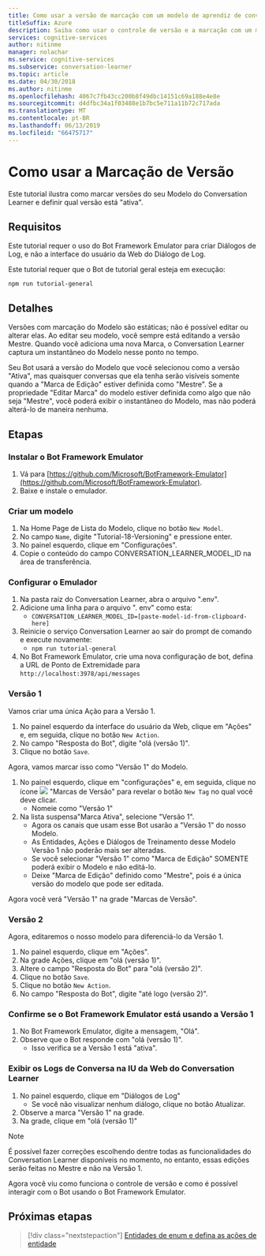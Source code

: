 ```yaml
---
title: Como usar a versão de marcação com um modelo de aprendiz de conversa – serviços Cognitivos do Azure | Microsoft Docs
titleSuffix: Azure
description: Saiba como usar o controle de versão e a marcação com um modelo de aprendiz de conversa.
services: cognitive-services
author: nitinme
manager: nolachar
ms.service: cognitive-services
ms.subservice: conversation-learner
ms.topic: article
ms.date: 04/30/2018
ms.author: nitinme
ms.openlocfilehash: 4067c7fb43cc200b8f49dbc14151c69a188e4e8e
ms.sourcegitcommit: d4dfbc34a1f03488e1b7bc5e711a11b72c717ada
ms.translationtype: MT
ms.contentlocale: pt-BR
ms.lasthandoff: 06/13/2019
ms.locfileid: "66475717"
---
```

# <a name="how-to-use-version-tagging"></a>Como usar a Marcação de Versão

Este tutorial ilustra como marcar versões do seu Modelo do Conversation Learner e definir qual versão está "ativa".  

## <a name="requirements"></a>Requisitos
Este tutorial requer o uso do Bot Framework Emulator para criar Diálogos de Log, e não a interface do usuário da Web do Diálogo de Log.  

Este tutorial requer que o Bot de tutorial geral esteja em execução:

    npm run tutorial-general

## <a name="details"></a>Detalhes

Versões com marcação do Modelo são estáticas; não é possível editar ou alterar elas. Ao editar seu modelo, você sempre está editando a versão Mestre. Quando você adiciona uma nova Marca, o Conversation Learner captura um instantâneo do Modelo nesse ponto no tempo. 

Seu Bot usará a versão do Modelo que você selecionou como a versão "Ativa", mas quaisquer conversas que ela tenha serão visíveis somente quando a "Marca de Edição" estiver definida como "Mestre". Se a propriedade "Editar Marca" do modelo estiver definida como algo que não seja "Mestre", você poderá exibir o instantâneo do Modelo, mas não poderá alterá-lo de maneira nenhuma.

## <a name="steps"></a>Etapas

### <a name="install-the-bot-framework-emulator"></a>Instalar o Bot Framework Emulator

1. Vá para [https://github.com/Microsoft/BotFramework-Emulator](https://github.com/Microsoft/BotFramework-Emulator).
2. Baixe e instale o emulador.

### <a name="create-a-model"></a>Criar um modelo

1. Na Home Page de Lista do Modelo, clique no botão `New Model`.
2. No campo `Name`, digite "Tutorial-18-Versioning" e pressione enter.
4. No painel esquerdo, clique em "Configurações".
5. Copie o conteúdo do campo CONVERSATION_LEARNER_MODEL_ID na área de transferência.

### <a name="configure-the-emulator"></a>Configurar o Emulador

1. Na pasta raiz do Conversation Learner, abra o arquivo ".env".
2. Adicione uma linha para o arquivo ". env" como esta:
    - `CONVERSATION_LEARNER_MODEL_ID=[paste-model-id-from-clipboard-here]`
3. Reinicie o serviço Conversation Learner ao sair do prompt de comando e execute novamente:
    - `npm run tutorial-general`
4. No Bot Framework Emulator, crie uma nova configuração de bot, defina a URL de Ponto de Extremidade para `http://localhost:3978/api/messages`

### <a name="version-1"></a>Versão 1

Vamos criar uma única Ação para a Versão 1.

1. No painel esquerdo da interface do usuário da Web, clique em "Ações" e, em seguida, clique no botão `New Action`.
2. No campo "Resposta do Bot", digite "olá (versão 1)".
3. Clique no botão `Save`.

Agora, vamos marcar isso como "Versão 1" do Modelo.

1. No painel esquerdo, clique em "configurações" e, em seguida, clique no ícone ![](../media/tutorial18_version_tags.PNG) "Marcas de Versão" para revelar o botão `New Tag` no qual você deve clicar.
    - Nomeie como "Versão 1"
1. Na lista suspensa"Marca Ativa", selecione "Versão 1".  
    - Agora os canais que usam esse Bot usarão a "Versão 1" do nosso Modelo.
    - As Entidades, Ações e Diálogos de Treinamento desse Modelo Versão 1 não poderão mais ser alteradas.
    - Se você selecionar "Versão 1" como "Marca de Edição" SOMENTE poderá exibir o Modelo e não editá-lo.
    - Deixe "Marca de Edição" definido como "Mestre", pois é a única versão do modelo que pode ser editada.

Agora você verá "Versão 1" na grade "Marcas de Versão".

### <a name="version-2"></a>Versão 2

Agora, editaremos o nosso modelo para diferenciá-lo da Versão 1.

1. No painel esquerdo, clique em "Ações".
2. Na grade Ações, clique em "olá (versão 1)".
3. Altere o campo "Resposta do Bot" para "olá (versão 2)".
4. Clique no botão `Save`.
5. Clique no botão `New Action`.
6. No campo "Resposta do Bot", digite "até logo (versão 2)".

### <a name="confirm-bot-framework-emulator-is-using-version-1"></a>Confirme se o Bot Framework Emulator está usando a Versão 1

1. No Bot Framework Emulator, digite a mensagem, "Olá".
2. Observe que o Bot responde com "olá (versão 1)".
    - Isso verifica se a Versão 1 está "ativa".

### <a name="view-the-conversation-logs-in-conversation-learner-web-ui"></a>Exibir os Logs de Conversa na IU da Web do Conversation Learner

1. No painel esquerdo, clique em "Diálogos de Log"
    - Se você não visualizar nenhum diálogo, clique no botão Atualizar.
2. Observe a marca "Versão 1" na grade.
3. Na grade, clique em "olá (versão 1)"

> [!NOTE]
> É possível fazer correções escolhendo dentre todas as funcionalidades do Conversation Learner disponíveis no momento, no entanto, essas edições serão feitas no Mestre e não na Versão 1.

Agora você viu como funciona o controle de versão e como é possível interagir com o Bot usando o Bot Framework Emulator.

## <a name="next-steps"></a>Próximas etapas

> [!div class="nextstepaction"]
> [Entidades de enum e defina as ações de entidade](./tutorial-enum-set-entity.md)
